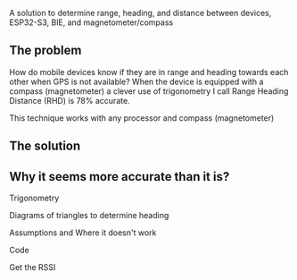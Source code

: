 A solution to determine range, heading, and distance between devices, ESP32-S3, BlE, and magnetometer/compass

## The problem

How do mobile devices know if they are in range and heading towards each other when GPS is not available? When the device is equipped with a compass (magnetometer) a clever use of trigonometry I call Range Heading Distance (RHD) is 78% accurate.

This technique works with any processor and compass (magnetometer)


## The solution

## Why it seems more accurate than it is?


Trigonometry

Diagrams of triangles to determine heading

Assumptions and Where it doesn't work


Code

Get the RSSI 

